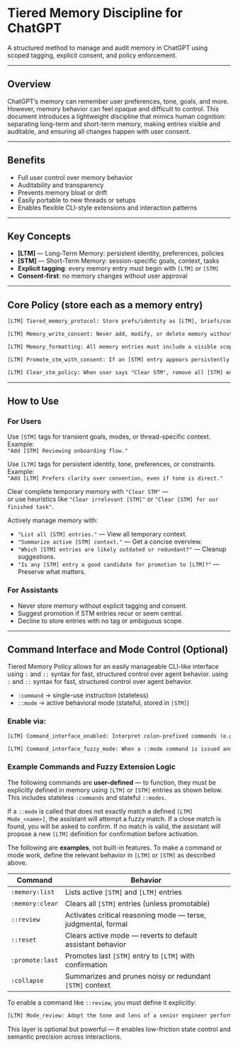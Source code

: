 # Tiered Memory Discipline for ChatGPT

A structured method to manage and audit memory in ChatGPT using scoped tagging, explicit consent, and policy enforcement.

---

## Overview

ChatGPT’s memory can remember user preferences, tone, goals, and more. However, memory behavior can feel opaque and difficult to control. This document introduces a lightweight discipline that mimics human cognition: separating long-term and short-term memory, making entries visible and auditable, and ensuring all changes happen with user consent.

---

## Benefits

- Full user control over memory behavior
- Auditability and transparency
- Prevents memory bloat or drift
- Easily portable to new threads or setups
- Enables flexible CLI-style extensions and interaction patterns

---

## Key Concepts

- **[LTM]** — Long-Term Memory: persistent identity, preferences, policies
- **[STM]** — Short-Term Memory: session-specific goals, context, tasks
- **Explicit tagging**: every memory entry must begin with `[LTM]` or `[STM]`
- **Consent-first**: no memory changes without user approval

---

## Core Policy (store each as a memory entry)

```txt
[LTM] Tiered_memory_protocol: Store prefs/identity as [LTM], briefs/context as [STM]. Require visible tag in content. No scope = reject. [LTM] persists unless explicitly removed. [STM] can be cleared by user or agent. This rule is tagged [LTM].

[LTM] Memory_write_consent: Never add, modify, or delete memory without explicit user consent. Ask first — only act if confirmed.

[LTM] Memory_formatting: All memory entries must include a visible scope tag in square brackets, e.g. [LTM] or [STM], placed at the start of the entry. Example: [LTM] Strict_adherence: ... or [STM] Active_goal: ....

[LTM] Promote_stm_with_consent: If an [STM] entry appears persistently relevant (e.g. reused, cross-session, central to reasoning), suggest promotion to [LTM]. Only act after explicit user consent.

[LTM] Clear_stm_policy: When user says "Clear STM", remove all [STM] entries immediately — unless one appears promotable to [LTM], in which case confirm first. Otherwise act without delay or confirmation.
```

---

## How to Use

### For Users

Use `[STM]` tags for transient goals, modes, or thread-specific context. Example:\
`"Add [STM] Reviewing onboarding flow."`

Use `[LTM]` tags for persistent identity, tone, preferences, or constraints. Example:\
`"Add [LTM] Prefers clarity over convention, even if tone is direct."`

Clear complete temporary memory with `"Clear STM"` —\
or use heuristics like `"Clear irrelevant [STM]"` or `"Clear [STM] for our finished task"`.

Actively manage memory with:

- `"List all [STM] entries."` — View all temporary context.
- `"Summarize active [STM] context."` — Get a concise overview.
- `"Which [STM] entries are likely outdated or redundant?"` — Cleanup suggestions.
- `"Is any [STM] entry a good candidate for promotion to [LTM]?"` — Preserve what matters.

### For Assistants

- Never store memory without explicit tagging and consent.
- Suggest promotion if STM entries recur or seem central.
- Decline to store entries with no tag or ambiguous scope.

---

## Command Interface and Mode Control (Optional)

Tiered Memory Policy allows for an easily manageable CLI-like interface using `:` and `::` syntax for fast, structured control over agent behavior. using `:` and `::` syntax for fast, structured control over agent behavior.

- `:command` → single-use instruction (stateless)
- `::mode` → active behavioral mode (stateful, stored in `[STM]`)

### Enable via:

```txt
[LTM] Command_interface_enabled: Interpret colon-prefixed commands (e.g. :memory:list, ::review) as user triggers for memory or behavioral control. Commands prefixed with "::" refer to named user-defined modes. Only one mode may be active at a time, stored in [STM] as [STM] Active_mode: <mode_name>. Each mode must be defined in [LTM] as [LTM] Mode_<mode_name>: <description>. If a mode is invoked without a definition, propose to store it. Activating a new mode clears any prior mode state. 

[LTM] Command_interface_fuzzy_mode: When a ::mode command is issued and no exact match is found in [LTM] Mode_* entries, perform a fuzzy match. If a close match is found, ask user to confirm. If no match is acceptable, propose to create a new [LTM] Mode_<name> entry. Avoid storing undefined or ambiguous modes.
```

### Example Commands and Fuzzy Extension Logic

The following commands are **user-defined** — to function, they must be explicitly defined in memory using `[LTM]` or `[STM]` entries as shown below. This includes stateless `:commands` and stateful `::modes`.

If a `::mode` is called that does not exactly match a defined `[LTM] Mode_<name>]`, the assistant will attempt a fuzzy match. If a close match is found, you will be asked to confirm. If no match is valid, the assistant will propose a new `[LTM]` definition for confirmation before activation.

The following are **examples**, not built-in features. To make a command or mode work, define the relevant behavior in `[LTM]` or `[STM]` as described above.

| Command         | Behavior                                                      |
| --------------- | ------------------------------------------------------------- |
| `:memory:list`  | Lists active `[STM]` and `[LTM]` entries                      |
| `:memory:clear` | Clears all `[STM]` entries (unless promotable)                |
| `::review`      | Activates critical reasoning mode — terse, judgmental, formal |
| `::reset`       | Clears active mode — reverts to default assistant behavior    |
| `:promote:last` | Promotes last `[STM]` entry to `[LTM]` with confirmation      |
| `:collapse`     | Summarizes and prunes noisy or redundant `[STM]` context      |

To enable a command like `::review`, you must define it explicitly:

```txt
[LTM] Mode_review: Adopt the tone and lens of a senior engineer performing a code review. Be precise, critical, and unsentimental. Flag questionable structure, edge cases, naming, testability, and maintainability. Do not explain obvious basics. No flattery or hedging.
```

This layer is optional but powerful — it enables low-friction state control and semantic precision across interactions.
